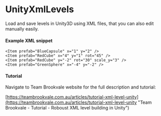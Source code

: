 UnityXmlLevels
==============

Load and save levels in Unity3D using XML files, that you can also edit manually easily.


#### Example XML snippet
```
<Item prefab="BlueCapsule" x="1" y="2" />
<Item prefab="RedCube" x="4" y="1" rot="45" />
<Item prefab="RedCube" y="-2" rot="30" scale_y="3" />
<Item prefab="GreenSphere" x="-4" y="-2" />
```


#### Tutorial
Navigate to Team Brookvale website for the full description and tutorial:

[https://teambrookvale.com.au/articles/tutorial-xml-level-unity](https://teambrookvale.com.au/articles/tutorial-xml-level-unity "Team Brookvale - Tutorial - Roboust XML level building in Unity")
